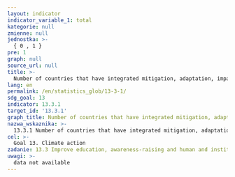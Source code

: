 ```yaml
---
layout: indicator
indicator_variable_1: total
kategorie: null
zmienne: null
jednostka: >-
  { 0 , 1 }
pre: 1
graph: null
source_url: null
title: >-
  Number of countries that have integrated mitigation, adaptation, impact reduction and early warning into primary, secondary and tertiary curricula
lang: en
permalink: /en/statistics_glob/13-3-1/
sdg_goal: 13
indicator: 13.3.1
target_id: '13.3.1'
graph_title: Number of countries that have integrated mitigation, adaptation, impact reduction and early warning into primary, secondary and tertiary curricula
nazwa_wskaznika: >-
  13.3.1 Number of countries that have integrated mitigation, adaptation, impact reduction and early warning into primary, secondary and tertiary curricula
cel: >-
  Goal 13. Climate action
zadanie: 13.3 Improve education, awareness-raising and human and institutional capacity on climate change mitigation, adaptation, impact reduction and early warning
uwagi: >-
  data not available
---
```

